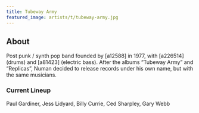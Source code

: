 ```yaml
---
title: Tubeway Army
featured_image: artists/t/tubeway-army.jpg
---
```

## About

Post punk / synth pop band founded by [a12588] in 1977, with [a226514] (drums) and [a81423] (electric bass). After the albums “Tubeway Army” and “Replicas”, Numan decided to release records under his own name, but with the same musicians.

### Current Lineup

Paul Gardiner, Jess Lidyard, Billy Currie, Ced Sharpley, Gary Webb

